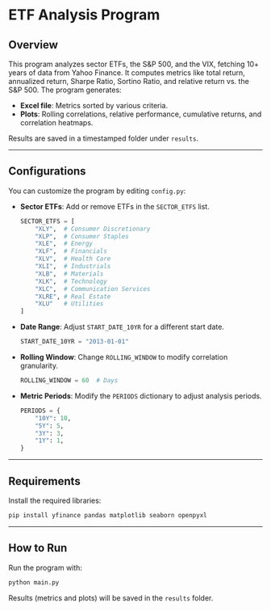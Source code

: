 # ETF Analysis Program

## Overview

This program analyzes sector ETFs, the S&P 500, and the VIX, fetching 10+ years of data from Yahoo Finance. It computes metrics like total return, annualized return, Sharpe Ratio, Sortino Ratio, and relative return vs. the S&P 500. The program generates:

- **Excel file**: Metrics sorted by various criteria.
- **Plots**: Rolling correlations, relative performance, cumulative returns, and correlation heatmaps.

Results are saved in a timestamped folder under `results`.

---

## Configurations

You can customize the program by editing `config.py`:

- **Sector ETFs**: Add or remove ETFs in the `SECTOR_ETFS` list.
  ```python
  SECTOR_ETFS = [
      "XLY",  # Consumer Discretionary
      "XLP",  # Consumer Staples
      "XLE",  # Energy
      "XLF",  # Financials
      "XLV",  # Health Care
      "XLI",  # Industrials
      "XLB",  # Materials
      "XLK",  # Technology
      "XLC",  # Communication Services
      "XLRE", # Real Estate
      "XLU"   # Utilities
  ]
  ```
- **Date Range**: Adjust `START_DATE_10YR` for a different start date.
  ```python
  START_DATE_10YR = "2013-01-01"
  ```
- **Rolling Window**: Change `ROLLING_WINDOW` to modify correlation granularity.
  ```python
  ROLLING_WINDOW = 60  # Days
  ```
- **Metric Periods**: Modify the `PERIODS` dictionary to adjust analysis periods.
  ```python
  PERIODS = {
      "10Y": 10,
      "5Y": 5,
      "3Y": 3,
      "1Y": 1,
  }
  ```

---

## Requirements

Install the required libraries:

```bash
pip install yfinance pandas matplotlib seaborn openpyxl
```

---

## How to Run

Run the program with:

```bash
python main.py
```

Results (metrics and plots) will be saved in the `results` folder.

